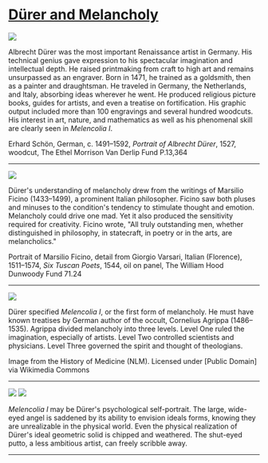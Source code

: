 # [Dürer and Melancholy](http://artsmia.github.io/griot/#/stories/1303)

![](http://cdn.dx.artsmia.org/thumbs/tn_mia_6020535.jpg)

Albrecht Dürer was the most important Renaissance artist in Germany. His technical genius gave expression to his spectacular imagination and intellectual depth. He raised printmaking from craft to high art and remains unsurpassed as an engraver. Born in 1471, he trained as a goldsmith, then as a painter and draughtsman. He traveled in Germany, the Netherlands, and Italy, absorbing ideas wherever he went. He produced religious picture books, guides for artists, and even a treatise on fortification. His graphic output included more than 100 engravings and several hundred woodcuts. His interest in art, nature, and mathematics as well as his phenomenal skill are clearly seen in *Melencolia I*.

Erhard Schön, German, c. 1491–1592, *Portrait of Albrecht Dürer*, 1527, woodcut, The Ethel Morrison Van Derlip Fund P.13,364

---

![](http://cdn.dx.artsmia.org/thumbs/tn_mia_6001360_Overlay.jpg)

Dürer's understanding of melancholy drew from the writings of Marsilio Ficino (1433–1499), a prominent Italian philosopher. Ficino saw both pluses and minuses to the condition's tendency to stimulate thought and emotion. Melancholy could drive one mad. Yet it also produced the sensitivity required for creativity. Ficino wrote, "All truly outstanding men, whether distinguished in philosophy, in statecraft, in poetry or in the arts, are melancholics."

Portrait of Marsilio Ficino, detail from Giorgio Varsari, Italian (Florence), 1511–1574, *Six Tuscan Poets*, 1544, oil on panel, The William Hood Dunwoody Fund 71.24

---

![](http://cdn.dx.artsmia.org/thumbs/tn_2014_TDX_MIAArtStories_210.jpg)

Dürer specified *Melencolia I*, or the first form of melancholy. He must have known treatises by German author of the occult, Cornelius Agrippa (1486–1535). Agrippa divided melancholy into three levels. Level One ruled the imagination, especially of artists. Level Two controlled scientists and physicians. Level Three governed the spirit and thought of theologians.

Image from the History of Medicine (NLM). Licensed under [Public Domain] via Wikimedia Commons

---

![](http://cdn.dx.artsmia.org/thumbs/tn_2014_TDX_MIAArtStories_213.jpg)
![](http://cdn.dx.artsmia.org/thumbs/tn_mia_5030749.jpg)

*Melencolia I* may be Dürer's psychological self-portrait. The large, wide-eyed angel is saddened by its ability to envision ideals forms, knowing they are unrealizable in the physical world. Even the physical realization of Dürer's ideal geometric solid is chipped and weathered. The shut-eyed putto, a less ambitious artist, can freely scribble away.

---
